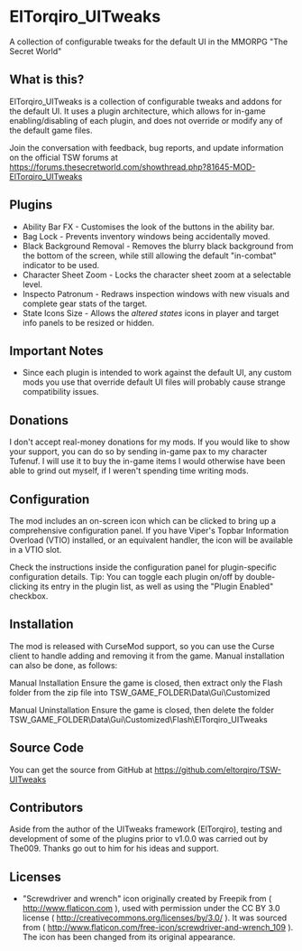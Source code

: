 ElTorqiro_UITweaks
==================
A collection of configurable tweaks for the default UI in the MMORPG "The Secret World"
   
   
What is this?
-------------
ElTorqiro_UITweaks is a collection of configurable tweaks and addons for the default UI. It uses a plugin architecture, which allows for in-game enabling/disabling of each plugin, and does not override or modify any of the default game files.

Join the conversation with feedback, bug reports, and update information on the official TSW forums at https://forums.thesecretworld.com/showthread.php?81645-MOD-ElTorqiro_UITweaks
   
   
Plugins
-------
* Ability Bar FX - Customises the look of the buttons in the ability bar.
* Bag Lock - Prevents inventory windows being accidentally moved.
* Black Background Removal - Removes the blurry black background from the bottom of the screen, while still allowing the default "in-combat" indicator to be used.
* Character Sheet Zoom - Locks the character sheet zoom at a selectable level.
* Inspecto Patronum - Redraws inspection windows with new visuals and complete gear stats of the target.
* State Icons Size - Allows the _altered states_ icons in player and target info panels to be resized or hidden.
   
   
Important Notes
---------------
* Since each plugin is intended to work against the default UI, any custom mods you use that override default UI files will probably cause strange compatibility issues.
  
  
Donations
---------
I don't accept real-money donations for my mods.  If you would like to show your support, you can do so by sending in-game pax to my character Tufenuf.  I will use it to buy the in-game items I would otherwise have been able to grind out myself, if I weren't spending time writing mods.
  
  
Configuration
-------------
The mod includes an on-screen icon which can be clicked to bring up a comprehensive configuration panel.  If you have Viper's Topbar Information Overload (VTIO) installed, or an equivalent handler, the icon will be available in a VTIO slot.
   
Check the instructions inside the configuration panel for plugin-specific configuration details.  Tip: You can toggle each plugin on/off by double-clicking its entry in the plugin list, as well as using the "Plugin Enabled" checkbox.
  
   
Installation
------------
The mod is released with CurseMod support, so you can use the Curse client to handle adding and removing it from the game.  Manual installation can also be done, as follows:
  
Manual Installation
Ensure the game is closed, then extract only the Flash folder from the zip file into TSW_GAME_FOLDER\Data\Gui\Customized
  
Manual Uninstallation
Ensure the game is closed, then delete the folder TSW_GAME_FOLDER\Data\Gui\Customized\Flash\ElTorqiro_UITweaks
   
   
Source Code
-----------
You can get the source from GitHub at https://github.com/eltorqiro/TSW-UITweaks
   
   
Contributors
------------
Aside from the author of the UITweaks framework (ElTorqiro), testing and development of some of the plugins prior to v1.0.0 was carried out by The009.  Thanks go out to him for his ideas and support.
  
  
Licenses
--------
* "Screwdriver and wrench" icon originally created by Freepik from ( http://www.flaticon.com ), used with permission under the CC BY 3.0 license ( http://creativecommons.org/licenses/by/3.0/ ).  It was sourced from ( http://www.flaticon.com/free-icon/screwdriver-and-wrench_109 ).  The icon has been changed from its original appearance.